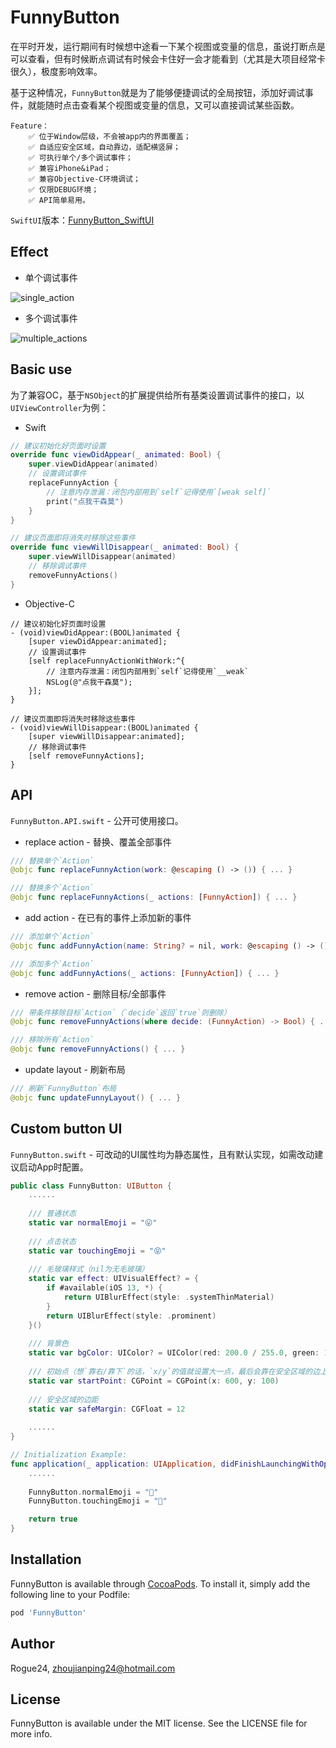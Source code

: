 # FunnyButton

在平时开发，运行期间有时候想中途看一下某个视图或变量的信息，虽说打断点是可以查看，但有时候断点调试有时候会卡住好一会才能看到（尤其是大项目经常卡很久），极度影响效率。

基于这种情况，`FunnyButton`就是为了能够便捷调试的全局按钮，添加好调试事件，就能随时点击查看某个视图或变量的信息，又可以直接调试某些函数。

    Feature：
        ✅ 位于Window层级，不会被app内的界面覆盖；
        ✅ 自适应安全区域，自动靠边，适配横竖屏；
        ✅ 可执行单个/多个调试事件；
        ✅ 兼容iPhone&iPad；
        ✅ 兼容Objective-C环境调试；
        ✅ 仅限DEBUG环境；
        ✅ API简单易用。
        
`SwiftUI`版本：[FunnyButton_SwiftUI](https://github.com/Rogue24/FunnyButton_SwiftUI)

## Effect
- 单个调试事件

![single_action](https://github.com/Rogue24/JPCover/raw/master/FunnyButton_SwiftUI/single_action.gif)

- 多个调试事件

![multiple_actions](https://github.com/Rogue24/JPCover/raw/master/FunnyButton_SwiftUI/multiple_actions.gif)

## Basic use

为了兼容OC，基于`NSObject`的扩展提供给所有基类设置调试事件的接口，以`UIViewController`为例：

- Swift
```swift
// 建议初始化好页面时设置
override func viewDidAppear(_ animated: Bool) {
    super.viewDidAppear(animated)
    // 设置调试事件
    replaceFunnyAction {
        // 注意内存泄漏：闭包内部用到`self`记得使用`[weak self]`
        print("点我干森莫")
    }
}

// 建议页面即将消失时移除这些事件
override func viewWillDisappear(_ animated: Bool) {
    super.viewWillDisappear(animated)
    // 移除调试事件
    removeFunnyActions()
}
```

- Objective-C
```objc
// 建议初始化好页面时设置
- (void)viewDidAppear:(BOOL)animated {
    [super viewDidAppear:animated];
    // 设置调试事件
    [self replaceFunnyActionWithWork:^{
        // 注意内存泄漏：闭包内部用到`self`记得使用`__weak`
        NSLog(@"点我干森莫");
    }];
}

// 建议页面即将消失时移除这些事件
- (void)viewWillDisappear:(BOOL)animated {
    [super viewWillDisappear:animated];
    // 移除调试事件
    [self removeFunnyActions];
}
```

## API

`FunnyButton.API.swift` - 公开可使用接口。

- replace action - 替换、覆盖全部事件
```swift
/// 替换单个`Action`
@objc func replaceFunnyAction(work: @escaping () -> ()) { ... }

/// 替换多个`Action`
@objc func replaceFunnyActions(_ actions: [FunnyAction]) { ... }
```

- add action - 在已有的事件上添加新的事件
```swift
/// 添加单个`Action`
@objc func addFunnyAction(name: String? = nil, work: @escaping () -> ()) { ... }

/// 添加多个`Action`
@objc func addFunnyActions(_ actions: [FunnyAction]) { ... }
```

- remove action - 删除目标/全部事件
```swift
/// 带条件移除目标`Action`（`decide`返回`true`则删除）
@objc func removeFunnyActions(where decide: (FunnyAction) -> Bool) { ... }

/// 移除所有`Action`
@objc func removeFunnyActions() { ... }
```
    
- update layout - 刷新布局
```swift
/// 刷新`FunnyButton`布局
@objc func updateFunnyLayout() { ... }
```

## Custom button UI 

`FunnyButton.swift` - 可改动的UI属性均为静态属性，且有默认实现，如需改动建议启动App时配置。

```swift
public class FunnyButton: UIButton {
    ......
    
    /// 普通状态
    static var normalEmoji = "😛"
    
    /// 点击状态
    static var touchingEmoji = "😝"
    
    /// 毛玻璃样式（nil为无毛玻璃）
    static var effect: UIVisualEffect? = {
        if #available(iOS 13, *) {
            return UIBlurEffect(style: .systemThinMaterial)
        }
        return UIBlurEffect(style: .prominent)
    }()
    
    /// 背景色
    static var bgColor: UIColor? = UIColor(red: 200.0 / 255.0, green: 100.0 / 255.0, blue: 100.0 / 255.0, alpha: 0.2)
    
    /// 初始点（想`靠右/靠下`的话，`x/y`的值就设置大一点，最后会靠在安全区域的边上）
    static var startPoint: CGPoint = CGPoint(x: 600, y: 100)
    
    /// 安全区域的边距
    static var safeMargin: CGFloat = 12
    
    ......
}

// Initialization Example:
func application(_ application: UIApplication, didFinishLaunchingWithOptions launchOptions: [UIApplication.LaunchOptionsKey: Any]?) -> Bool {
    ......
    
    FunnyButton.normalEmoji = "🦖"
    FunnyButton.touchingEmoji = "🐲"

    return true
}
```

## Installation

FunnyButton is available through [CocoaPods](https://cocoapods.org). To install
it, simply add the following line to your Podfile:

```ruby
pod 'FunnyButton'
```

## Author

Rogue24, zhoujianping24@hotmail.com

## License

FunnyButton is available under the MIT license. See the LICENSE file for more info.
